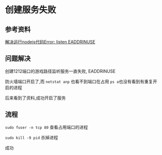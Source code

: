 # 创建服务失败

## 参考资料

[解决运行nodejs代码Error: listen EADDRINUSE](http://blog.sina.com.cn/s/blog_96f94f710101cqas.html)

## 问题解决

创建1212端口的游戏路径监听服务一直失败, EADDRINUSE

防火墙端口开启了,而 `netstat anp` 也看不到端口在占用 `ps a`也没有看到有重复开启的进程

后来看到了资料,成功开启了服务

## 流程

`sudo fuser -n tcp 80` 查看占用端口的进程

`sudo kill -9 pid` 杀掉进程

成功